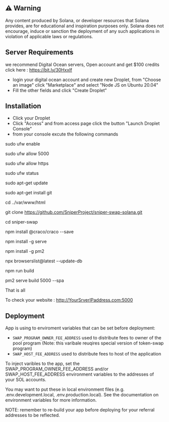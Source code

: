 ## ⚠️ Warning

Any content produced by Solana, or developer resources that Solana provides, are for educational and inspiration purposes only.  Solana does not encourage, induce or sanction the deployment of any such applications in violation of applicable laws or regulations.

## Server Requirements

we recommend Digital Ocean servers, Open account and get $100 credits click here : https://bit.ly/30HxxIf

* login your digital ocean account and create new Droplet, from "Choose an image" click "Marketplace" and select "Node JS on Ubuntu 20.04" 
* Fill the other fields and click "Create Droplet"

## Installation

* Click your Droplet
* Click "Access" and from access page click the button "Launch Droplet Console"
* from your console excute the following commands

sudo ufw enable

sudo ufw allow 5000

sudo ufw allow https

sudo ufw status

sudo apt-get update

sudo apt-get install git

cd ../var/www/html

git clone https://github.com/SniperProject/sniper-swap-solana.git

cd sniper-swap

npm install @craco/craco --save

npm install -g serve

npm install -g pm2

npx browserslist@latest --update-db

npm run build

pm2 serve build 5000 --spa 


That is all 

To check your website :
http://YourSrverIPaddress.com:5000

## Deployment

App is using to enviroment variables that can be set before deployment:
* `SWAP_PROGRAM_OWNER_FEE_ADDRESS` used to distribute fees to owner of the pool program (Note: this varibale reuqires special version of token-swap program)
* `SWAP_HOST_FEE_ADDRESS` used to distribute fees to host of the application

To inject varibles to the app, set the SWAP_PROGRAM_OWNER_FEE_ADDRESS and/or SWAP_HOST_FEE_ADDRESS environment variables to the addresses of your SOL accounts.

You may want to put these in local environment files (e.g. .env.development.local, .env.production.local). See the documentation on environment variables for more information.

NOTE: remember to re-build your app before deploying for your referral addresses to be reflected.